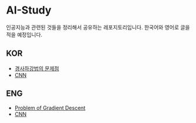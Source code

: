 # AI-Study

인공지능과 관련된 것들을 정리해서 공유하는 레포지토리입니다. 한국어와 영어로 글을 적을 예정입니다.


## KOR

- [경사하강법의 문제점](https://https://github.com/gtg7784/problem_with_gradient_descent/blob/master/README.md)
- [CNN](https://github.com/gtg7784/AI-Study/blob/master/ko/CNN.md)

## ENG

- [Problem of Gradient Descent](https://github.com/gtg7784/problem_with_gradient_descent/blob/master/README.en.md)
- [CNN](https://github.com/gtg7784/AI-Study/blob/master/en/CNN.md)